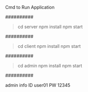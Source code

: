 Cmd to Run Application 

##########
> cd server
> npm install
> npm start

##########

> cd client
> npm install
> npm start

##########

> cd admin
> npm install
> npm start

##########

admin info
ID user01
PW 12345
